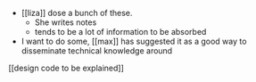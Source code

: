- [[liza]] dose a bunch of these.
    - She writes notes
    - tends to be a lot of information to be absorbed
- I want to do some, [[max]] has suggested it as a good way to disseminate technical knowledge around

[[design code to be explained]]